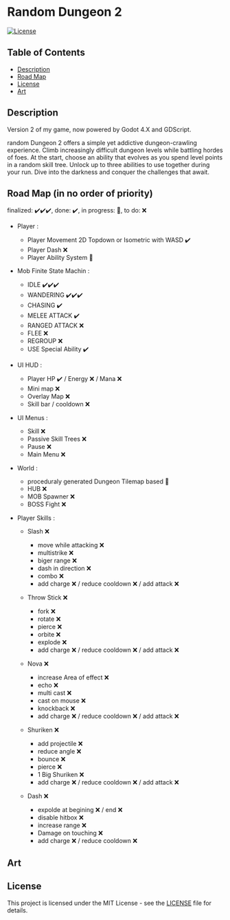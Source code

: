 # Random Dungeon 2

[![License](https://img.shields.io/badge/license-MIT-blue.svg)](https://opensource.org/licenses/MIT)

## Table of Contents

- [Description](#Description)
- [Road Map](#Road-Map-(in-no-order-of-priority))
- [License](#license)
- [Art](#art)

## Description

Version 2 of my game, now powered by Godot 4.X and GDScript.

random Dungeon 2 offers a simple yet addictive dungeon-crawling experience. Climb increasingly difficult dungeon levels while battling hordes of foes. At the start, choose an ability that evolves as you spend level points in a random skill tree. Unlock up to three abilities to use together during your run. Dive into the darkness and conquer the challenges that await.

## Road Map (in no order of priority)
finalized: ✔️✔️✔️, done: ✔️, in progress: 🔵,  to do: ❌
- Player :
    - Player Movement 2D Topdown or Isometric with WASD ✔️
    - Player Dash ❌
    - Player Ability System 🔵

- Mob Finite State Machin :
    - IDLE ✔️✔️✔️
    - WANDERING ✔️✔️✔️
    - CHASING ✔️
    - MELEE ATTACK ✔️
    - RANGED ATTACK ❌
    - FLEE ❌
    - REGROUP ❌
    - USE Special Ability ✔️

- UI HUD :
    - Player HP ✔️ / Energy ❌ / Mana ❌
    - Mini map ❌
    - Overlay Map ❌
    - Skill bar / cooldown ❌

- UI Menus :
    - Skill ❌
    - Passive Skill Trees ❌
    - Pause ❌
    - Main Menu ❌

- World :
    - proceduraly generated Dungeon Tilemap based 🔵
    - HUB ❌
    - MOB Spawner ❌
    - BOSS Fight ❌

- Player Skills :
    - Slash ❌
        - move while attacking ❌
        - multistrike ❌
        - biger range ❌
        - dash in direction ❌
        - combo ❌
        - add charge ❌ / reduce cooldown ❌ / add attack ❌

    - Throw Stick ❌
        - fork ❌
        - rotate ❌
        - pierce ❌
        - orbite ❌
        - explode ❌
        - add charge ❌ / reduce cooldown ❌ / add attack ❌

    - Nova ❌
        - increase Area of effect ❌
        - echo ❌
        - multi cast ❌
        - cast on mouse ❌
        - knockback ❌
        - add charge ❌ / reduce cooldown ❌ / add attack ❌

    - Shuriken ❌
        - add projectile ❌
        - reduce angle ❌
        - bounce ❌
        - pierce ❌
        - 1 Big Shuriken ❌
        - add charge ❌ / reduce cooldown ❌ / add attack ❌
    
    - Dash ❌
        - expolde at begining ❌ / end ❌
        - disable hitbox ❌
        - increase range ❌
        - Damage on touching ❌
        - add charge ❌ / reduce cooldown ❌

## Art

## License

This project is licensed under the MIT License - see the [LICENSE](LICENSE) file for details.
